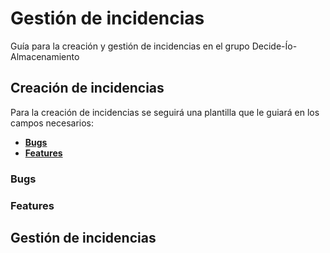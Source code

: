 # Gestión de incidencias

Guía para la creación y gestión de incidencias en el grupo Decide-Ío-Almacenamiento

## Creación de incidencias

Para la creación de incidencias se seguirá una plantilla que le guiará en los campos necesarios:

* [**Bugs**](#bugs)
* [**Features**](#features)


### Bugs


### Features


## Gestión de incidencias

